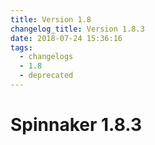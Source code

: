 ```yaml
---
title: Version 1.8
changelog_title: Version 1.8.3
date: 2018-07-24 15:36:16
tags:
  - changelogs
  - 1.8
  - deprecated
---
```


# Spinnaker 1.8.3

<script src="https://gist.github.com/spinnaker-release/ce8fff410c1cc1ac0ad6fba074b5e70c.js"/>
